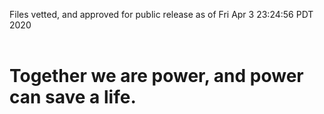 Files vetted, and approved for public release as of Fri Apr  3 23:24:56 PDT 2020<br><br><h1>Together we are power, and power can save a life.</h1>
